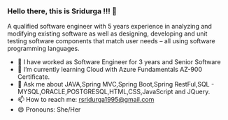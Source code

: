 ### Hello there, this is Sridurga !!! 👋

A qualified software engineer with 5 years experience in analyzing and modifying existing software as well as designing, developing and unit testing software components that match user needs – all using software programming languages.

- 🔭 I have worked as Software Engineer for 3 years and Senior Software 
- 🌱 I’m currently learning Cloud with Azure Fundamentals AZ-900 Certificate.
- 💬 Ask me about JAVA,Spring MVC,Spring Boot,Spring RestFul,SQL - MYSQL,ORACLE,POSTGRESQL,HTML,CSS,JavaScript and JQuery.
- 📫 How to reach me: rsridurga1995@gmail.com
- 😄 Pronouns: She/Her
